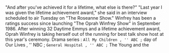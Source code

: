 "And after you've achieved it for a lifetime, what else is there?"
"Last year I was given the lifetime achievement award," she said in an interview scheduled to air Tuesday on "The Roseanne Show."
Winfrey has been a ratings success since launching "The Oprah Winfrey Show" in September 1986.
After winning 32 Daytime Emmys and a lifetime achievement award, Oprah Winfrey is taking herself out of the running for best talk show host at this year's ceremony.
Drama series : `` All My Children , '' ABC ; `` day of Our Lives , '' NBC ; `` General Hospital , '' ABC ; `` The Young and the 